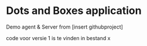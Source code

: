 Dots and Boxes application
==========================

 Demo agent & Server from [insert githubproject]

code voor versie 1 is te vinden in bestand x
